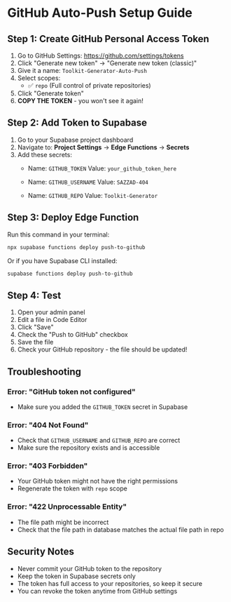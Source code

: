 # GitHub Auto-Push Setup Guide

## Step 1: Create GitHub Personal Access Token

1. Go to GitHub Settings: https://github.com/settings/tokens
2. Click "Generate new token" → "Generate new token (classic)"
3. Give it a name: `Toolkit-Generator-Auto-Push`
4. Select scopes:
   - ✅ `repo` (Full control of private repositories)
5. Click "Generate token"
6. **COPY THE TOKEN** - you won't see it again!

## Step 2: Add Token to Supabase

1. Go to your Supabase project dashboard
2. Navigate to: **Project Settings** → **Edge Functions** → **Secrets**
3. Add these secrets:
   - Name: `GITHUB_TOKEN`
     Value: `your_github_token_here`
   
   - Name: `GITHUB_USERNAME`
     Value: `SAZZAD-404`
   
   - Name: `GITHUB_REPO`
     Value: `Toolkit-Generator`

## Step 3: Deploy Edge Function

Run this command in your terminal:

```bash
npx supabase functions deploy push-to-github
```

Or if you have Supabase CLI installed:

```bash
supabase functions deploy push-to-github
```

## Step 4: Test

1. Open your admin panel
2. Edit a file in Code Editor
3. Click "Save"
4. Check the "Push to GitHub" checkbox
5. Save the file
6. Check your GitHub repository - the file should be updated!

## Troubleshooting

### Error: "GitHub token not configured"
- Make sure you added the `GITHUB_TOKEN` secret in Supabase

### Error: "404 Not Found"
- Check that `GITHUB_USERNAME` and `GITHUB_REPO` are correct
- Make sure the repository exists and is accessible

### Error: "403 Forbidden"
- Your GitHub token might not have the right permissions
- Regenerate the token with `repo` scope

### Error: "422 Unprocessable Entity"
- The file path might be incorrect
- Check that the file path in database matches the actual file path in repo

## Security Notes

- Never commit your GitHub token to the repository
- Keep the token in Supabase secrets only
- The token has full access to your repositories, so keep it secure
- You can revoke the token anytime from GitHub settings
